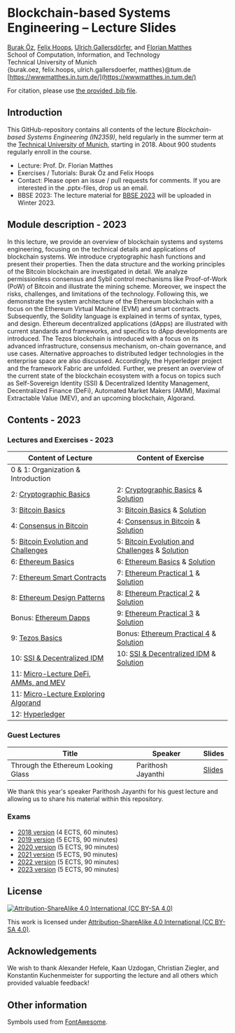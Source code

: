 # Blockchain-based Systems Engineering – Lecture Slides

[Burak Öz](https://wwwmatthes.in.tum.de/pages/bjeix3pjs8og/Burak-Oez), [Felix Hoops](https://wwwmatthes.in.tum.de/pages/1g0a2eiwhl194/Felix-Hoops), [Ulrich Gallersdörfer](https://ulig.io/research), and [Florian Matthes](https://wwwmatthes.in.tum.de/pages/88bkmvw6y7gx/Prof.-Dr.-Florian-Matthes) <br>
School of Computation, Information, and Technology <br>
Technical University of Munich <br>
{burak.oez, felix.hoops, ulrich.gallersdoerfer, matthes}@tum.de <br>
[https://wwwmatthes.in.tum.de/](https://wwwmatthes.in.tum.de/)

For citation, please use [the provided .bib file](references.bib).

## Introduction

This GitHub-repository contains all contents of the lecture _Blockchain-based Systems Engineering (IN2359)_, held regularly in the summer term at the [Technical University of Munich](https://www.tum.de), starting in 2018. About 900 students regularly enroll in the course.

- Lecture: Prof. Dr. Florian Matthes
- Exercises / Tutorials: Burak Öz and Felix Hoops
- Contact: Please open an issue / pull requests for comments. If you are interested in the .pptx-files, drop us an email.
- BBSE 2023: The lecture material for [BBSE 2023](https://wwwmatthes.in.tum.de/pages/enf3vo4lqv74/Blockchain-based-Systems-Engineering) will be uploaded in Winter 2023.

## Module description - 2023

In this lecture, we provide an overview of blockchain systems and systems engineering, focusing on the technical details and applications of blockchain systems. We introduce cryptographic hash functions and present their properties. Then the data structure and the working principles of the Bitcoin blockchain are investigated in detail. We analyze permissionless consensus and Sybil control mechanisms like Proof-of-Work (PoW) of Bitcoin and illustrate the mining scheme. Moreover, we inspect the risks, challenges, and limitations of the technology. Following this, we demonstrate the system architecture of the Ethereum blockchain with a focus on the Ethereum Virtual Machine (EVM) and smart contracts. Subsequently, the Solidity language is explained in terms of syntax, types, and design. Ethereum decentralized applications (dApps) are illustrated with current standards and frameworks, and specifics to dApp developments are introduced. The Tezos blockchain is introduced with a focus on its advanced infrastructure, consensus mechanism, on-chain governance, and use cases. Alternative approaches to distributed ledger technologies in the enterprise space are also discussed. Accordingly, the Hyperledger project and the framework Fabric are unfolded. Further, we present an overview of the current state of the blockchain ecosystem with a focus on topics such as Self-Sovereign Identity (SSI) & Decentralized Identity Management, Decentralized Finance (DeFi), Automated Market Makers (AMM), Maximal Extractable Value (MEV), and an upcoming blockchain, Algorand.

## Contents - 2023

### Lectures and Exercises - 2023

| Content of Lecture                                                                    | Content of Exercise                                                                          |
| ------------------------------------------------------------------------------------- | -------------------------------------------------------------------------------------------- |
| 0 & 1: Organization & Introduction                                                    |                                                                                              |
| 2: [Cryptographic Basics](slides/02_Cryptographic_Basics.pdf)                         | 2: [Cryptographic Basics](exercises/ex1.pdf) & [Solution](exercises/ex1_sol.pdf)             |
| 3: [Bitcoin Basics](slides/03_Bitcoin_Basics.pdf)                                     | 3: [Bitcoin Basics](exercises/ex2.pdf) & [Solution](exercises/ex2_sol.pdf)                   |
| 4: [Consensus in Bitcoin](slides/04_Consensus_in_Bitcoin.pdf)                         | 4: [Consensus in Bitcoin](exercises/ex3.pdf) & [Solution](exercises/ex3_sol.pdf)             |
| 5: [Bitcoin Evolution and Challenges](slides/05_Bitcoin_Evolution_and_Challenges.pdf) | 5: [Bitcoin Evolution and Challenges](exercises/ex4.pdf) & [Solution](exercises/ex4_sol.pdf) |
| 6: [Ethereum Basics](slides/06_Ethereum_Basics.pdf)                                   | 6: [Ethereum Basics](exercises/ex5.pdf) & [Solution](exercises/ex5_sol.pdf)                  |
| 7: [Ethereum Smart Contracts](slides/07_Ethereum_Smart_Contracts.pdf)                 | 7: [Ethereum Practical 1](exercises/ex6.pdf) & [Solution](exercises/ex6_sol.pdf)             |
| 8: [Ethereum Design Patterns](slides/08_Ethereum_Design_Patterns.pdf)                 | 8: [Ethereum Practical 2](exercises/ex7.pdf) & [Solution](exercises/ex7_sol.pdf)             |
| Bonus: [Ethereum Dapps](slides/Bonus_Ethereum_dApps.pdf)                              | 9: [Ethereum Practical 3](exercises/ex8.pdf) & [Solution](exercises/ex8_sol.pdf)             |
| 9: [Tezos Basics](slides/09_Tezos_Basics.pdf)                                         | Bonus: [Ethereum Practical 4](exercises/ex9.pdf) & [Solution](exercises/ex9_sol.pdf)         |
| 10: [SSI & Decentralized IDM](slides/10_Decentralized_IDM.pdf)                        | 10: [SSI & Decentralized IDM](exercises/ex10.pdf) & [Solution](exercises/ex10_sol.pdf)       |
| 11: [Micro-Lecture DeFi, AMMs, and MEV](slides/11_DeFi_AMMs_and_MEV.pdf)              |                                                                                              |
| 11: [Micro-Lecture Exploring Algorand](slides/11_Exploring_Algorand.pdf)              |                                                                                              |
| 12: [Hyperledger](slides/12_Hyperledger.pdf)                                          |                                                                                              |

### Guest Lectures

| Title                              | Speaker            | Slides                            |
| ---------------------------------- | ------------------ | --------------------------------- |
| Through the Ethereum Looking Glass | Parithosh Jayanthi | [Slides](slides/guestLecture.pdf) |

We thank this year's speaker Parithosh Jayanthi for his guest lecture and allowing us to share his material within this repository.

### Exams

- [2018 version](exams/exam18.pdf) (4 ECTS, 60 minutes)
- [2019 version](exams/exam19.pdf) (5 ECTS, 90 minutes)
- [2020 version](exams/exam20.pdf) (5 ECTS, 90 minutes)
- [2021 version](exams/exam21.pdf) (5 ECTS, 90 minutes)
- [2022 version](exams/exam22.pdf) (5 ECTS, 90 minutes)
- [2023 version](exams/exam23.pdf) (5 ECTS, 90 minutes)

## License

[![Attribution-ShareAlike 4.0 International (CC BY-SA 4.0)](https://licensebuttons.net/l/by-sa/4.0/88x31.png)](https://creativecommons.org/licenses/by-sa/4.0/)

This work is licensed under [Attribution-ShareAlike 4.0 International (CC BY-SA 4.0)](https://creativecommons.org/licenses/by-sa/4.0/).

## Acknowledgements

We wish to thank Alexander Hefele, Kaan Uzdogan, Christian Ziegler, and Konstantin Kuchenmeister for supporting the lecture and all others which provided valuable feedback!

## Other information

Symbols used from [FontAwesome](https://fontawesome.com/).
